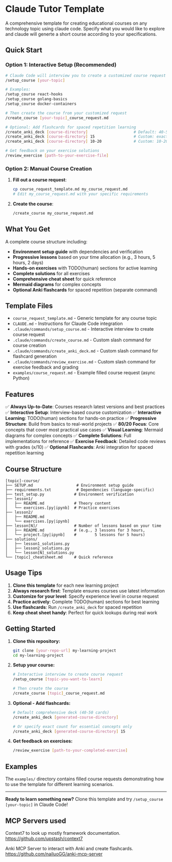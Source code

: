# Claude Tutor Template

A comprehensive template for creating educational courses on any technology topic using claude code. Specify what you would like to explore and claude will generte a short course according to your specifications.

## Quick Start

### Option 1: Interactive Setup (Recommended)

```bash
# Claude Code will interview you to create a customized course request
/setup_course [your-topic]

# Examples:
/setup_course react-hooks
/setup_course golang-basics
/setup_course docker-containers

# Then create the course from your customized request
/create_course [your-topic]_course_request.md

# Optional: Add flashcards for spaced repetition learning
/create_anki_deck [course-directory]                    # Default: 40-50 cards
/create_anki_deck [course-directory] 15                 # Custom: exactly 15 cards
/create_anki_deck [course-directory] 10-20              # Custom: 10-20 cards

# Get feedback on your exercise solutions
/review_exercise [path-to-your-exercise-file]
```

### Option 2: Manual Course Creation

1. **Fill out a course request**:

    ```bash
    cp course_request_template.md my_course_request.md
    # Edit my_course_request.md with your specific requirements
    ```

2. **Create the course**:

    ```bash
    /create_course my_course_request.md
    ```

## What You Get

A complete course structure including:

- **Environment setup guide** with dependencies and verification
- **Progressive lessons** based on your time allocation (e.g., 3 hours, 5 hours, 2 days)
- **Hands-on exercises** with TODO(human) sections for active learning
- **Complete solutions** for all exercises
- **Comprehensive cheat sheet** for quick reference
- **Mermaid diagrams** for complex concepts
- **Optional Anki flashcards** for spaced repetition (separate command)

## Template Files

- `course_request_template.md` - Generic template for any course topic
- `CLAUDE.md` - Instructions for Claude Code integration
- `.claude/commands/setup_course.md` - Interactive interview to create course request
- `.claude/commands/create_course.md` - Custom slash command for course creation
- `.claude/commands/create_anki_deck.md` - Custom slash command for flashcard generation
- `.claude/commands/review_exercise.md` - Custom slash command for exercise feedback and grading
- `examples/course_request.md` - Example filled course request (async Python)

## Features

✅ **Always Up-to-Date**: Courses research latest versions and best practices
✅ **Interactive Setup**: Interview-based course customization
✅ **Interactive Learning**: TODO(human) sections for hands-on practice
✅ **Progressive Structure**: Build from basics to real-world projects
✅ **80/20 Focus**: Core concepts that cover most practical use cases
✅ **Visual Learning**: Mermaid diagrams for complex concepts
✅ **Complete Solutions**: Full implementations for reference
✅ **Exercise Feedback**: Detailed code reviews with grades (x/10)
✅ **Optional Flashcards**: Anki integration for spaced repetition learning

## Course Structure

```text
[topic]-course/
├── SETUP.md                   # Environment setup guide
├── requirements.txt           # Dependencies (language-specific)
├── test_setup.py             # Environment verification
├── lesson1/
│   ├── README.md             # Theory content
│   └── exercises.[py|ipynb]  # Practice exercises
├── lesson2/
│   ├── README.md
│   └── exercises.[py|ipynb]
├── lesson[N]/                # Number of lessons based on your time
│   ├── README.md             # (e.g., 3 lessons for 3 hours,
│   └── project.[py|ipynb]    #        5 lessons for 5 hours)
├── solutions/
│   ├── lesson1_solutions.py
│   ├── lesson2_solutions.py
│   └── lesson[N]_solutions.py
└── [topic]_cheatsheet.md     # Quick reference
```

## Usage Tips

1. **Clone this template** for each new learning project
2. **Always research first**: Template ensures courses use latest information
3. **Customize for your level**: Specify experience level in course request
4. **Practice actively**: Complete TODO(human) sections for best learning
5. **Use flashcards**: Run `/create_anki_deck` for spaced repetition
6. **Keep cheat sheet handy**: Perfect for quick lookups during real work

## Getting Started

1. **Clone this repository:**

    ```bash
    git clone [your-repo-url] my-learning-project
    cd my-learning-project
    ```

2. **Setup your course:**

    ```bash
    # Interactive interview to create course request
    /setup_course [topic-you-want-to-learn]

    # Then create the course
    /create_course [topic]_course_request.md
    ```

3. **Optional - Add flashcards:**

    ```bash
    # Default comprehensive deck (40-50 cards)
    /create_anki_deck [generated-course-directory]

    # Or specify exact count for essential concepts only
    /create_anki_deck [generated-course-directory] 15
    ```

4. **Get feedback on exercises:**

    ```bash
    /review_exercise [path-to-your-completed-exercise]
    ```

## Examples

The `examples/` directory contains filled course requests demonstrating how to use the template for different learning scenarios.

--------------------------------------------------------------------------------

**Ready to learn something new?** Clone this template and try `/setup_course [your-topic]` in Claude Code!

## MCP Servers used

Context7 to look up mostly framework documentation. <https://github.com/upstash/context7>

Anki MCP Server to interact with Anki and create flashcards. <https://github.com/nailuoGG/anki-mcp-server>
